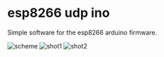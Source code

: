 # esp8266 udp ino
Simple software for the esp8266 arduino firmware.

![scheme](https://github.com/semiotproject/semiot-device-prototype/raw/master/esp8266-udp-ino/ESP8266_DHT11-22.jpg)
![shot1](https://github.com/semiotproject/semiot-device-prototype/raw/master/esp8266-udp-ino/20151005_001.jpg)
![shot2](https://github.com/semiotproject/semiot-device-prototype/raw/master/esp8266-udp-ino/20151005_002.jpg)